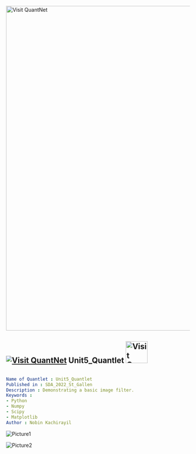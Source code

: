 [<img src="https://github.com/QuantLet/Styleguide-and-FAQ/blob/master/pictures/banner.png" width="888" alt="Visit QuantNet">](http://quantlet.de/)

## [<img src="https://github.com/QuantLet/Styleguide-and-FAQ/blob/master/pictures/qloqo.png" alt="Visit QuantNet">](http://quantlet.de/) **Unit5_Quantlet** [<img src="https://github.com/QuantLet/Styleguide-and-FAQ/blob/master/pictures/QN2.png" width="60" alt="Visit QuantNet 2.0">](http://quantlet.de/)

```yaml

Name of Quantlet : Unit5_Quantlet
Published in : SDA_2022_St_Gallen
Description : Demonstrating a basic image filter.
Keywords :
- Python
- Numpy
- Scipy
- Matplotlib
Author : Nobin Kachirayil

```

![Picture1](Boipeba.jpg)

![Picture2](Boxplot4.jpeg)